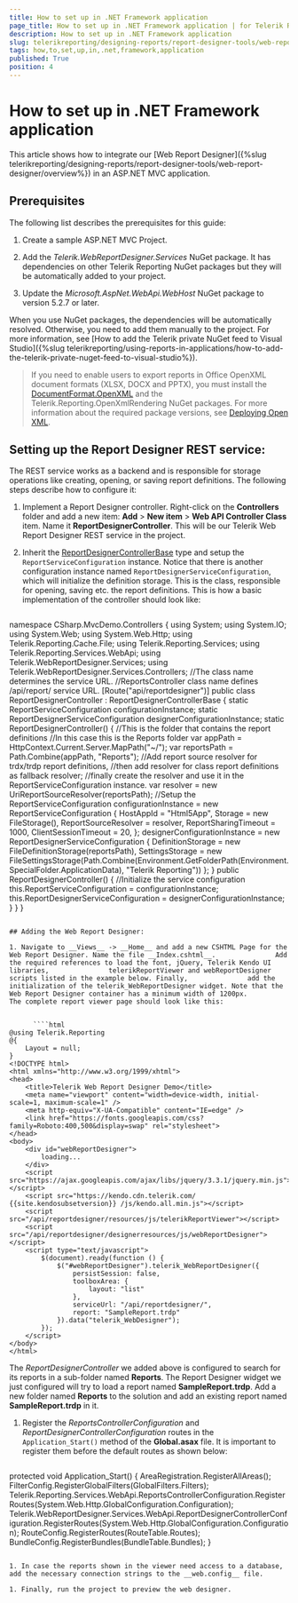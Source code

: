 ```yaml
---
title: How to set up in .NET Framework application
page_title: How to set up in .NET Framework application | for Telerik Reporting Documentation
description: How to set up in .NET Framework application
slug: telerikreporting/designing-reports/report-designer-tools/web-report-designer/how-to-set-up-in-.net-framework-application
tags: how,to,set,up,in,.net,framework,application
published: True
position: 4
---
```


# How to set up in .NET Framework application



This article shows how to integrate our [Web Report Designer]({%slug telerikreporting/designing-reports/report-designer-tools/web-report-designer/overview%})         in an ASP.NET MVC application.       

## Prerequisites

The following list describes the prerequisites for this guide:

1. Create a sample ASP.NET MVC Project.             

1. Add the *Telerik.WebReportDesigner.Services*  NuGet package. It has dependencies on other Telerik Reporting                NuGet packages but they will be automatically added to your project.             

1. Update the *Microsoft.AspNet.WebApi.WebHost*  NuGet package to version 5.2.7 or later.           

When you use NuGet packages, the dependencies will be automatically resolved. Otherwise, you need to add them manually to the project.           For more information, see [How to add the Telerik private NuGet feed to Visual Studio]({%slug telerikreporting/using-reports-in-applications/how-to-add-the-telerik-private-nuget-feed-to-visual-studio%}).         

> If you need to enable users to export reports in Office OpenXML document formats (XLSX, DOCX and PPTX), you must install the              [DocumentFormat.OpenXML](https://www.nuget.org/packages/DocumentFormat.OpenXml/)              and the Telerik.Reporting.OpenXmlRendering NuGet packages. For more information about the required package versions,             see [Deploying Open XML](25b584e0-8dd7-4cfd-8878-ffe5e0a95ad4#deploying_open_xml_sdk_for_ms_office).           

## Setting up the Report Designer REST service:

The REST service works as a backend and is responsible for storage operations like creating, opening, or saving report definitions.            The following steps describe how to configure it:         

1. Implement a Report Designer controller. Right-click on the __Controllers__             folder and add a new item: __Add__ > __New item__ > __Web API Controller Class__ item.               Name it __ReportDesignerController__. This will be our Telerik Web Report Designer REST service in the               project.             

1. Inherit the  [ReportDesignerControllerBase](/reporting/api/Telerik.Reporting.Services.WebApi.ReportDesignerControllerBase)  type               and setup the `ReportServiceConfiguration` instance. Notice that there is another configuration               instance named `ReportDesignerServiceConfiguration`, which will initialize the definition storage.               This is the class, responsible for opening, saving etc. the report definitions. This is how a basic               implementation of the controller should look like:             

    
      ````c#
namespace CSharp.MvcDemo.Controllers
{
    using System;
    using System.IO;
    using System.Web;
    using System.Web.Http;
    using Telerik.Reporting.Cache.File;
    using Telerik.Reporting.Services;
    using Telerik.Reporting.Services.WebApi;
    using Telerik.WebReportDesigner.Services;
    using Telerik.WebReportDesigner.Services.Controllers;
    //The class name determines the service URL.
    //ReportsController class name defines /api/report/ service URL.
    [Route("api/reportdesigner")]
    public class ReportDesignerController : ReportDesignerControllerBase
    {
        static ReportServiceConfiguration configurationInstance;
        static ReportDesignerServiceConfiguration designerConfigurationInstance;
        static ReportDesignerController()
        {
            //This is the folder that contains the report definitions
            //In this case this is the Reports folder
            var appPath = HttpContext.Current.Server.MapPath("~/");
            var reportsPath = Path.Combine(appPath, "Reports");
            //Add report source resolver for trdx/trdp report definitions,
            //then add resolver for class report definitions as fallback resolver;
            //finally create the resolver and use it in the ReportServiceConfiguration instance.
            var resolver = new UriReportSourceResolver(reportsPath);
                  //Setup the ReportServiceConfiguration
            configurationInstance = new ReportServiceConfiguration
            {
                HostAppId = "Html5App",
                Storage = new FileStorage(),
                ReportSourceResolver = resolver,
                ReportSharingTimeout = 1000,
                ClientSessionTimeout = 20,
            };
            designerConfigurationInstance = new ReportDesignerServiceConfiguration
            {
                DefinitionStorage = new FileDefinitionStorage(reportsPath),
                SettingsStorage = new FileSettingsStorage(Path.Combine(Environment.GetFolderPath(Environment.SpecialFolder.ApplicationData), "Telerik Reporting"))
            };
        }
        public ReportDesignerController()
        {
                  //Initialize the service configuration
            this.ReportServiceConfiguration = configurationInstance;
            this.ReportDesignerServiceConfiguration = designerConfigurationInstance;
        }
    }
}
````

## Adding the Web Report Designer:

1. Navigate to __Views__ -> __Home__ and add a new CSHTML Page for the Web Report Designer. Name the file __Index.cshtml__.               Add the required references to load the font, jQuery, Telerik Kendo UI libraries,               telerikReportViewer and webReportDesigner scripts listed in the example below. Finally,               add the initialization of the telerik_WebReportDesigner widget. Note that the Web Report Designer container has a minimum width of 1200px.             The complete report viewer page should look like this:

    
      ````html
@using Telerik.Reporting
@{
    Layout = null;
}
<!DOCTYPE html>
<html xmlns="http://www.w3.org/1999/xhtml">
<head>
    <title>Telerik Web Report Designer Demo</title>
    <meta name="viewport" content="width=device-width, initial-scale=1, maximum-scale=1" />
    <meta http-equiv="X-UA-Compatible" content="IE=edge" />
    <link href="https://fonts.googleapis.com/css?family=Roboto:400,500&display=swap" rel="stylesheet">
</head>
<body>
    <div id="webReportDesigner">
        loading...
    </div>
    <script src="https://ajax.googleapis.com/ajax/libs/jquery/3.3.1/jquery.min.js"></script>
    <script src="https://kendo.cdn.telerik.com/ {{site.kendosubsetversion}} /js/kendo.all.min.js"></script>
    <script src="/api/reportdesigner/resources/js/telerikReportViewer"></script>
    <script src="/api/reportdesigner/designerresources/js/webReportDesigner"></script>
    <script type="text/javascript">
        $(document).ready(function () {
            $("#webReportDesigner").telerik_WebReportDesigner({
                persistSession: false,
                toolboxArea: {
                    layout: "list"
                },
                serviceUrl: "/api/reportdesigner/",
                report: "SampleReport.trdp"
            }).data("telerik_WebDesigner");
        });
    </script>
</body>
</html>
````

The *ReportDesignerController*  we added above is configured to search for its reports in a sub-folder                named __Reports__.               The Report Designer widget we just configured will try to load a report named __SampleReport.trdp__.               Add a new folder named __Reports__ to the solution and add an existing report named __SampleReport.trdp__ in it.             

1. Register the *ReportsControllerConfiguration*  and *ReportDesignerControllerConfiguration*  routes in                the `Application_Start()` method of the __Global.asax__ file.               It is important to register them before the default routes as shown below:             

    
      ````html
protected void Application_Start()
{
    AreaRegistration.RegisterAllAreas();
    FilterConfig.RegisterGlobalFilters(GlobalFilters.Filters);
    Telerik.Reporting.Services.WebApi.ReportsControllerConfiguration.RegisterRoutes(System.Web.Http.GlobalConfiguration.Configuration);
    Telerik.WebReportDesigner.Services.WebApi.ReportDesignerControllerConfiguration.RegisterRoutes(System.Web.Http.GlobalConfiguration.Configuration);
    RouteConfig.RegisterRoutes(RouteTable.Routes);
    BundleConfig.RegisterBundles(BundleTable.Bundles);
}
````

1. In case the reports shown in the viewer need access to a database, add the necessary connection strings to the __web.config__ file.             

1. Finally, run the project to preview the web designer.             


